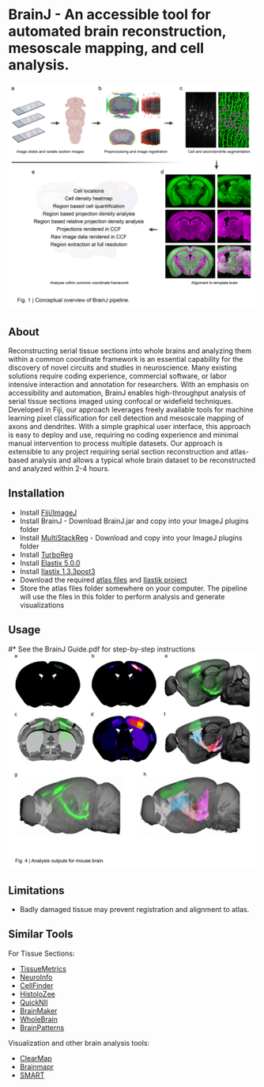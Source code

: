 # BrainJ - An accessible tool for automated brain reconstruction, mesoscale mapping, and cell analysis.

![screenshot](./Images/BrainJ1.jpg)

## About

Reconstructing serial tissue sections into whole brains and analyzing them within a common coordinate framework is an essential capability for the discovery of novel circuits and studies in neuroscience. Many existing solutions require coding experience, commercial software, or labor intensive interaction and annotation for researchers. With an emphasis on accessibility and automation, BrainJ enables high-throughput analysis of serial tissue sections imaged using confocal or widefield techniques. Developed in Fiji, our approach leverages freely available tools for machine learning pixel classification for cell detection and mesoscale mapping of axons and dendrites. With a simple graphical user interface, this approach is easy to deploy and use, requiring no coding experience and minimal manual intervention to process multiple datasets. Our approach is extensible to any project requiring serial section reconstruction and atlas-based analysis and allows a typical whole brain dataset to be reconstructed and analyzed within 2-4 hours.


## Installation

* Install [Fiji/ImageJ](http://fiji.sc/Fiji)
* Install BrainJ - Download BrainJ.jar and copy into your ImageJ plugins folder
* Install [MultiStackReg](http://bradbusse.net/sciencedownloads.html) - Download and copy into your ImageJ plugins folder
* Install [TurboReg](http://bigwww.epfl.ch/thevenaz/turboreg/) 
* Install [Elastix 5.0.0](http://elastix.isi.uu.nl/download_links.php)
* Install [Ilastix 1.3.3post3](https://www.ilastik.org/download.html)
* Download the required [atlas files](https://www.dropbox.com/sh/z6au8vtauiaw9vt/AACyG_jIXxZN7mLdjyHJRJuba?dl=0) and [Ilastik project](https://www.dropbox.com/sh/dbu2uue8x5gwkbi/AABqgoFY_-KuMkwwXDEVzpoNa?dl=0)
* Store the atlas files folder somewhere on your computer. The pipeline will use the files
in this folder to perform analysis and generate visualizations

## Usage

#* See the BrainJ Guide.pdf for step-by-step instructions
![screenshot](./Images/BrainJ4.jpg)

## Limitations

* Badly damaged tissue may prevent registration and alignment to atlas.

## Similar Tools

For Tissue Sections:
* [TissueMetrics](https://www.tissuemetrics.com/about)
* [NeuroInfo](https://www.mbfbioscience.com/blog/tag/neuroinfo/)
* [CellFinder](https://github.com/SainsburyWellcomeCentre/cellfinder)
* [HistoloZee](http://picsl.upenn.edu/software/histolozee/)
* [QuickNII](https://www.nitrc.org/projects/quicknii)
* [BrainMaker](https://www.mbfbioscience.com/brainmaker)
* [WholeBrain](http://www.wholebrainsoftware.org/)
* [BrainPatterns](http://brainpatterns.compute.dtu.dk/)

Visualization and other brain analysis tools:
* [ClearMap](https://idisco.info/clearmap-2/)
* [Brainmapr](https://github.com/hms-dbmi/brainmapr)
* [SMART](https://mjin1812.github.io/SMART/)


